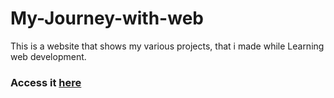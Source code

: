# My-Journey-with-web
This is a website that shows my various projects, that i made while Learning web development.

<h3>Access it <a href="https://vansh1190.github.io/My-Journey-with-web/">here</a></h3>
